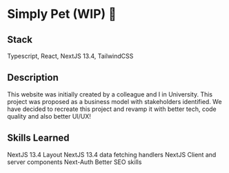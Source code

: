 # Simply Pet (WIP) 🧨

## Stack
Typescript, React, NextJS 13.4, TailwindCSS

## Description
This website was initially created by a colleague and I in University. This project was proposed as a business model with stakeholders identified. We have decided to recreate this project and revamp it with better tech, code quality and also better UI/UX!

## Skills Learned
NextJS 13.4 Layout
NextJS 13.4 data fetching handlers
NextJS Client and server components
Next-Auth
Better SEO skills


